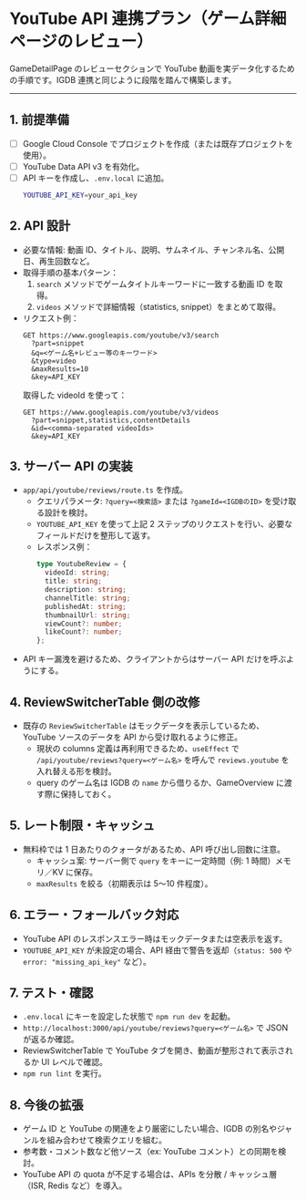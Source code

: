 # YouTube API 連携プラン（ゲーム詳細ページのレビュー）

GameDetailPage のレビューセクションで YouTube 動画を実データ化するための手順です。IGDB 連携と同じように段階を踏んで構築します。

---

## 1. 前提準備
- [ ] Google Cloud Console でプロジェクトを作成（または既存プロジェクトを使用）。
- [ ] YouTube Data API v3 を有効化。
- [ ] API キーを作成し、`.env.local` に追加。
  ```bash
  YOUTUBE_API_KEY=your_api_key
  ```

## 2. API 設計
- 必要な情報: 動画 ID、タイトル、説明、サムネイル、チャンネル名、公開日、再生回数など。
- 取得手順の基本パターン：
  1. `search` メソッドでゲームタイトルキーワードに一致する動画 ID を取得。
  2. `videos` メソッドで詳細情報（statistics, snippet）をまとめて取得。
- リクエスト例：
  ```http
  GET https://www.googleapis.com/youtube/v3/search
    ?part=snippet
    &q=<ゲーム名+レビュー等のキーワード>
    &type=video
    &maxResults=10
    &key=API_KEY
  ```
  取得した videoId を使って：
  ```http
  GET https://www.googleapis.com/youtube/v3/videos
    ?part=snippet,statistics,contentDetails
    &id=<comma-separated videoIds>
    &key=API_KEY
  ```

## 3. サーバー API の実装
- `app/api/youtube/reviews/route.ts` を作成。
  - クエリパラメータ: `?query=<検索語>` または `?gameId=<IGDBのID>` を受け取る設計を検討。
  - `YOUTUBE_API_KEY` を使って上記 2 ステップのリクエストを行い、必要なフィールドだけを整形して返す。
  - レスポンス例：
    ```ts
    type YoutubeReview = {
      videoId: string;
      title: string;
      description: string;
      channelTitle: string;
      publishedAt: string;
      thumbnailUrl: string;
      viewCount?: number;
      likeCount?: number;
    };
    ```
- API キー漏洩を避けるため、クライアントからはサーバー API だけを呼ぶようにする。

## 4. ReviewSwitcherTable 側の改修
- 既存の `ReviewSwitcherTable` はモックデータを表示しているため、YouTube ソースのデータを API から受け取れるように修正。
  - 現状の columns 定義は再利用できるため、`useEffect` で `/api/youtube/reviews?query=<ゲーム名>` を呼んで `reviews.youtube` を入れ替える形を検討。
  - query のゲーム名は IGDB の `name` から借りるか、GameOverview に渡す際に保持しておく。

## 5. レート制限・キャッシュ
- 無料枠では 1 日あたりのクォータがあるため、API 呼び出し回数に注意。
  - キャッシュ案: サーバー側で `query` をキーに一定時間（例: 1 時間）メモリ／KV に保存。
  - `maxResults` を絞る（初期表示は 5～10 件程度）。

## 6. エラー・フォールバック対応
- YouTube API のレスポンスエラー時はモックデータまたは空表示を返す。
- `YOUTUBE_API_KEY` が未設定の場合、API 経由で警告を返却（`status: 500` や `error: "missing_api_key"` など）。

## 7. テスト・確認
- `.env.local` にキーを設定した状態で `npm run dev` を起動。
- `http://localhost:3000/api/youtube/reviews?query=<ゲーム名>` で JSON が返るか確認。
- ReviewSwitcherTable で YouTube タブを開き、動画が整形されて表示されるか UI レベルで確認。
- `npm run lint` を実行。

## 8. 今後の拡張
- ゲーム ID と YouTube の関連をより厳密にしたい場合、IGDB の別名やジャンルを組み合わせて検索クエリを組む。
- 参考数・コメント数など他ソース（ex: YouTube コメント）との同期を検討。
- YouTube API の quota が不足する場合は、APIs を分散 / キャッシュ層（ISR, Redis など）を導入。
